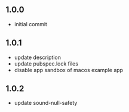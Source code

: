 ## 1.0.0

- initial commit

## 1.0.1

- update description
- update pubspec.lock files
- disable app sandbox of macos example app

## 1.0.2

- update sound-null-safety
